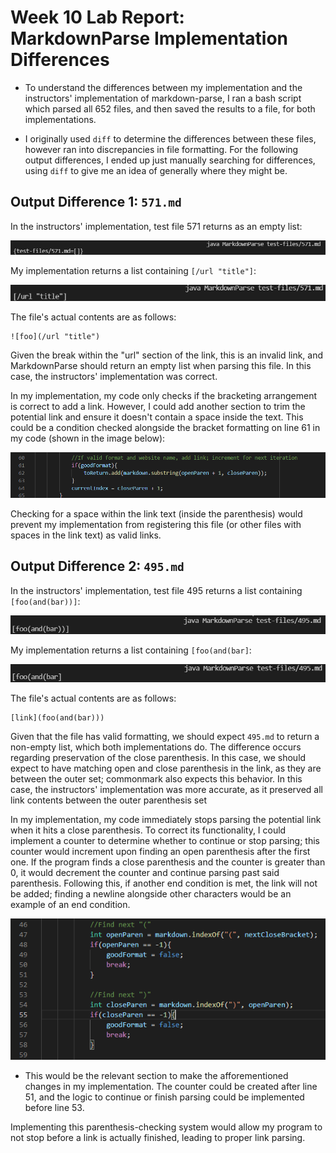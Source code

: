 # Week 10 Lab Report: MarkdownParse Implementation Differences

* To understand the differences between my implementation and the instructors' implementation of markdown-parse, I ran a bash script which parsed all 652 files, and then saved the results to a file, for both implementations. 

* I originally used `diff` to determine the differences between these files, however ran into discrepancies in file formatting. For the following output differences, I ended up just manually searching for differences, using `diff` to give me an idea of generally where they might be.


## Output Difference 1: `571.md`
In the instructors' implementation, test file 571 returns as an empty list:

![Instructor571](week_10_source/other1.PNG)

My implementation returns a list containing `[/url "title"]`:

![My571](week_10_source/mine1.PNG)

The file's actual contents are as follows:

```
![foo](/url "title")
```

Given the break within the "url" section of the link, this is an invalid link, and MarkdownParse should return an empty list when parsing this file. In this case, the instructors' implementation was correct.

In my implementation, my code only checks if the bracketing arrangement is correct to add a link. However, I could add another section to trim the potential link and ensure it doesn't contain a space inside the text. This could be a condition checked alongside the bracket formatting on line 61 in my code (shown in the image below):

![Change1](week_10_source/CodeChange1.PNG)

Checking for a space within the link text (inside the parenthesis) would prevent my implementation from registering this file (or other files with spaces in the link text) as valid links.



## Output Difference 2: `495.md`
In the instructors' implementation, test file 495 returns a list containing `[foo(and(bar))]`:

![Instructor571](week_10_source/other2.PNG)

My implementation returns a list containing `[foo(and(bar]`:

![My571](week_10_source/mine2.PNG)

The file's actual contents are as follows:

```
[link](foo(and(bar)))
```

Given that the file has valid formatting, we should expect `495.md` to return a non-empty list, which both implementations do. The difference occurs regarding preservation of the close parenthesis. In this case, we should expect to have matching open and close parenthesis in the link, as they are between the outer set; commonmark also expects this behavior. In this case, the instructors' implementation was more accurate, as it preserved all link contents between the outer parenthesis set

In my implementation, my code immediately stops parsing the potential link when it hits a close parenthesis. To correct its functionality, I could implement a counter to determine whether to continue or stop parsing; this counter would increment upon finding an open parenthesis after the first one. If the program finds a close parenthesis and the counter is greater than 0, it would decrement the counter and continue parsing past said parenthesis. Following this, if another end condition is met, the link will not be added; finding a newline alongside other characters would be an example of an end condition.


![Change2](week_10_source/CodeChange2.PNG)

* This would be the relevant section to make the afforementioned changes in my implementation. The counter could be created after line 51, and the logic to continue or finish parsing could be implemented before line 53.

Implementing this parenthesis-checking system would allow my program to not stop before a link is actually finished, leading to proper link parsing.